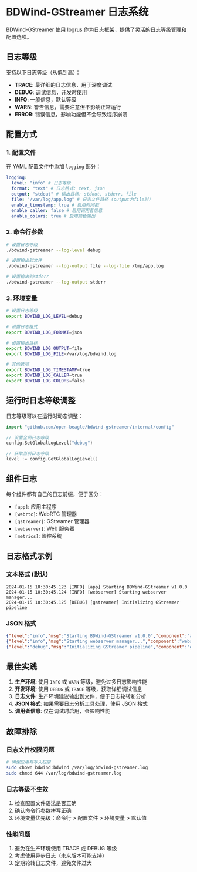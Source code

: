 # BDWind-GStreamer 日志系统

BDWind-GStreamer 使用 [logrus](https://github.com/sirupsen/logrus) 作为日志框架，提供了灵活的日志等级管理和配置选项。

## 日志等级

支持以下日志等级（从低到高）：

- **TRACE**: 最详细的日志信息，用于深度调试
- **DEBUG**: 调试信息，开发时使用
- **INFO**: 一般信息，默认等级
- **WARN**: 警告信息，需要注意但不影响正常运行
- **ERROR**: 错误信息，影响功能但不会导致程序崩溃

## 配置方式

### 1. 配置文件

在 YAML 配置文件中添加 `logging` 部分：

```yaml
logging:
  level: "info" # 日志等级
  format: "text" # 日志格式: text, json
  output: "stdout" # 输出目标: stdout, stderr, file
  file: "/var/log/app.log" # 日志文件路径 (output为file时)
  enable_timestamp: true # 启用时间戳
  enable_caller: false # 启用调用者信息
  enable_colors: true # 启用颜色输出
```

### 2. 命令行参数

```bash
# 设置日志等级
./bdwind-gstreamer --log-level debug

# 设置输出到文件
./bdwind-gstreamer --log-output file --log-file /tmp/app.log

# 设置输出到stderr
./bdwind-gstreamer --log-output stderr
```

### 3. 环境变量

```bash
# 设置日志等级
export BDWIND_LOG_LEVEL=debug

# 设置日志格式
export BDWIND_LOG_FORMAT=json

# 设置输出目标
export BDWIND_LOG_OUTPUT=file
export BDWIND_LOG_FILE=/var/log/bdwind.log

# 其他选项
export BDWIND_LOG_TIMESTAMP=true
export BDWIND_LOG_CALLER=true
export BDWIND_LOG_COLORS=false
```

## 运行时日志等级调整

日志等级可以在运行时动态调整：

```go
import "github.com/open-beagle/bdwind-gstreamer/internal/config"

// 设置全局日志等级
config.SetGlobalLogLevel("debug")

// 获取当前日志等级
level := config.GetGlobalLogLevel()
```

## 组件日志

每个组件都有自己的日志前缀，便于区分：

- `[app]`: 应用主程序
- `[webrtc]`: WebRTC 管理器
- `[gstreamer]`: GStreamer 管理器
- `[webserver]`: Web 服务器
- `[metrics]`: 监控系统

## 日志格式示例

### 文本格式 (默认)

```
2024-01-15 10:30:45.123 [INFO] [app] Starting BDWind-GStreamer v1.0.0
2024-01-15 10:30:45.124 [INFO] [webserver] Starting webserver manager...
2024-01-15 10:30:45.125 [DEBUG] [gstreamer] Initializing GStreamer pipeline
```

### JSON 格式

```json
{"level":"info","msg":"Starting BDWind-GStreamer v1.0.0","component":"app","time":"2024-01-15T10:30:45.123Z"}
{"level":"info","msg":"Starting webserver manager...","component":"webserver","time":"2024-01-15T10:30:45.124Z"}
{"level":"debug","msg":"Initializing GStreamer pipeline","component":"gstreamer","time":"2024-01-15T10:30:45.125Z"}
```

## 最佳实践

1. **生产环境**: 使用 `INFO` 或 `WARN` 等级，避免过多日志影响性能
2. **开发环境**: 使用 `DEBUG` 或 `TRACE` 等级，获取详细调试信息
3. **日志文件**: 生产环境建议输出到文件，便于日志轮转和分析
4. **JSON 格式**: 如果需要日志分析工具处理，使用 JSON 格式
5. **调用者信息**: 仅在调试时启用，会影响性能

## 故障排除

### 日志文件权限问题

```bash
# 确保应用有写入权限
sudo chown bdwind:bdwind /var/log/bdwind-gstreamer.log
sudo chmod 644 /var/log/bdwind-gstreamer.log
```

### 日志等级不生效

1. 检查配置文件语法是否正确
2. 确认命令行参数拼写正确
3. 环境变量优先级：命令行 > 配置文件 > 环境变量 > 默认值

### 性能问题

1. 避免在生产环境使用 TRACE 或 DEBUG 等级
2. 考虑使用异步日志（未来版本可能支持）
3. 定期轮转日志文件，避免文件过大
